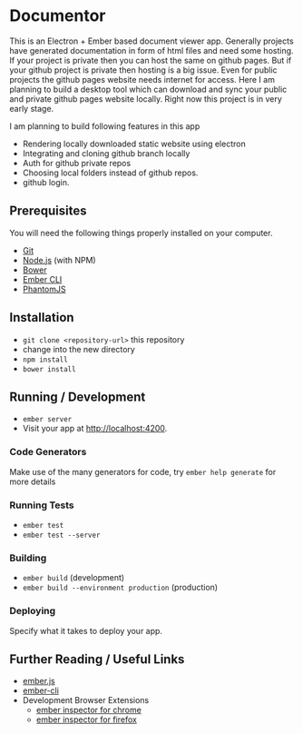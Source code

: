 # Documentor

This is an Electron + Ember based document viewer app. Generally projects have generated documentation in form of html files and need some hosting. If your project is private then you can host the same on github pages. But if your github project is private then hosting is a big issue. Even for public projects the github pages website needs internet for access. 
Here I am planning to build a desktop tool which can download and sync your public and private github pages website locally.
Right now this project is in very early stage.

I am planning to build following features in this app
- Rendering locally downloaded static website using electron
- Integrating and cloning github branch locally
- Auth for github private repos
- Choosing local folders instead of github repos.
- github login.


## Prerequisites

You will need the following things properly installed on your computer.

* [Git](http://git-scm.com/)
* [Node.js](http://nodejs.org/) (with NPM)
* [Bower](http://bower.io/)
* [Ember CLI](http://www.ember-cli.com/)
* [PhantomJS](http://phantomjs.org/)

## Installation

* `git clone <repository-url>` this repository
* change into the new directory
* `npm install`
* `bower install`

## Running / Development

* `ember server`
* Visit your app at [http://localhost:4200](http://localhost:4200).

### Code Generators

Make use of the many generators for code, try `ember help generate` for more details

### Running Tests

* `ember test`
* `ember test --server`

### Building

* `ember build` (development)
* `ember build --environment production` (production)

### Deploying

Specify what it takes to deploy your app.

## Further Reading / Useful Links

* [ember.js](http://emberjs.com/)
* [ember-cli](http://www.ember-cli.com/)
* Development Browser Extensions
  * [ember inspector for chrome](https://chrome.google.com/webstore/detail/ember-inspector/bmdblncegkenkacieihfhpjfppoconhi)
  * [ember inspector for firefox](https://addons.mozilla.org/en-US/firefox/addon/ember-inspector/)

